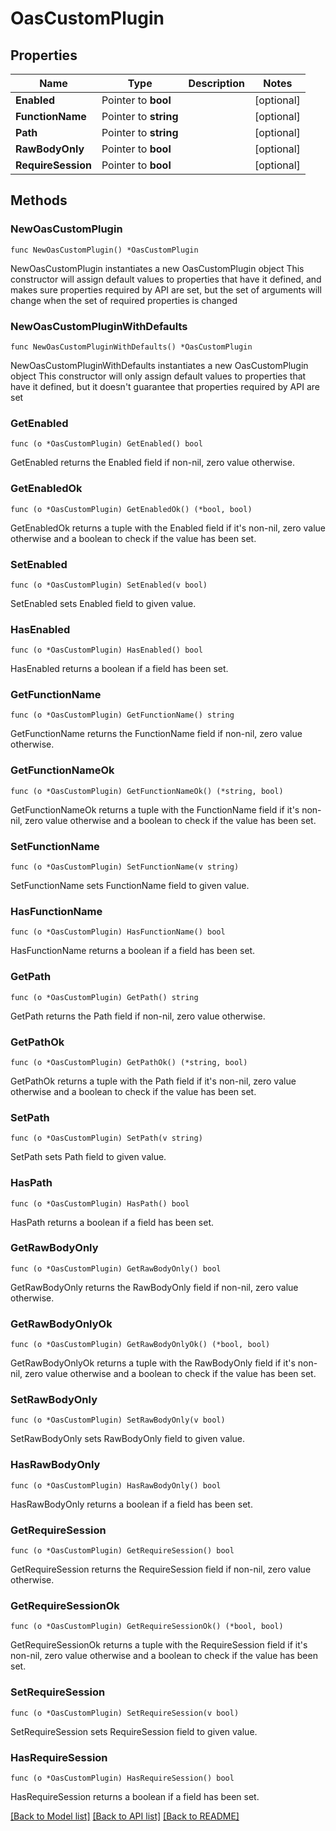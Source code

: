 # OasCustomPlugin

## Properties

Name | Type | Description | Notes
------------ | ------------- | ------------- | -------------
**Enabled** | Pointer to **bool** |  | [optional] 
**FunctionName** | Pointer to **string** |  | [optional] 
**Path** | Pointer to **string** |  | [optional] 
**RawBodyOnly** | Pointer to **bool** |  | [optional] 
**RequireSession** | Pointer to **bool** |  | [optional] 

## Methods

### NewOasCustomPlugin

`func NewOasCustomPlugin() *OasCustomPlugin`

NewOasCustomPlugin instantiates a new OasCustomPlugin object
This constructor will assign default values to properties that have it defined,
and makes sure properties required by API are set, but the set of arguments
will change when the set of required properties is changed

### NewOasCustomPluginWithDefaults

`func NewOasCustomPluginWithDefaults() *OasCustomPlugin`

NewOasCustomPluginWithDefaults instantiates a new OasCustomPlugin object
This constructor will only assign default values to properties that have it defined,
but it doesn't guarantee that properties required by API are set

### GetEnabled

`func (o *OasCustomPlugin) GetEnabled() bool`

GetEnabled returns the Enabled field if non-nil, zero value otherwise.

### GetEnabledOk

`func (o *OasCustomPlugin) GetEnabledOk() (*bool, bool)`

GetEnabledOk returns a tuple with the Enabled field if it's non-nil, zero value otherwise
and a boolean to check if the value has been set.

### SetEnabled

`func (o *OasCustomPlugin) SetEnabled(v bool)`

SetEnabled sets Enabled field to given value.

### HasEnabled

`func (o *OasCustomPlugin) HasEnabled() bool`

HasEnabled returns a boolean if a field has been set.

### GetFunctionName

`func (o *OasCustomPlugin) GetFunctionName() string`

GetFunctionName returns the FunctionName field if non-nil, zero value otherwise.

### GetFunctionNameOk

`func (o *OasCustomPlugin) GetFunctionNameOk() (*string, bool)`

GetFunctionNameOk returns a tuple with the FunctionName field if it's non-nil, zero value otherwise
and a boolean to check if the value has been set.

### SetFunctionName

`func (o *OasCustomPlugin) SetFunctionName(v string)`

SetFunctionName sets FunctionName field to given value.

### HasFunctionName

`func (o *OasCustomPlugin) HasFunctionName() bool`

HasFunctionName returns a boolean if a field has been set.

### GetPath

`func (o *OasCustomPlugin) GetPath() string`

GetPath returns the Path field if non-nil, zero value otherwise.

### GetPathOk

`func (o *OasCustomPlugin) GetPathOk() (*string, bool)`

GetPathOk returns a tuple with the Path field if it's non-nil, zero value otherwise
and a boolean to check if the value has been set.

### SetPath

`func (o *OasCustomPlugin) SetPath(v string)`

SetPath sets Path field to given value.

### HasPath

`func (o *OasCustomPlugin) HasPath() bool`

HasPath returns a boolean if a field has been set.

### GetRawBodyOnly

`func (o *OasCustomPlugin) GetRawBodyOnly() bool`

GetRawBodyOnly returns the RawBodyOnly field if non-nil, zero value otherwise.

### GetRawBodyOnlyOk

`func (o *OasCustomPlugin) GetRawBodyOnlyOk() (*bool, bool)`

GetRawBodyOnlyOk returns a tuple with the RawBodyOnly field if it's non-nil, zero value otherwise
and a boolean to check if the value has been set.

### SetRawBodyOnly

`func (o *OasCustomPlugin) SetRawBodyOnly(v bool)`

SetRawBodyOnly sets RawBodyOnly field to given value.

### HasRawBodyOnly

`func (o *OasCustomPlugin) HasRawBodyOnly() bool`

HasRawBodyOnly returns a boolean if a field has been set.

### GetRequireSession

`func (o *OasCustomPlugin) GetRequireSession() bool`

GetRequireSession returns the RequireSession field if non-nil, zero value otherwise.

### GetRequireSessionOk

`func (o *OasCustomPlugin) GetRequireSessionOk() (*bool, bool)`

GetRequireSessionOk returns a tuple with the RequireSession field if it's non-nil, zero value otherwise
and a boolean to check if the value has been set.

### SetRequireSession

`func (o *OasCustomPlugin) SetRequireSession(v bool)`

SetRequireSession sets RequireSession field to given value.

### HasRequireSession

`func (o *OasCustomPlugin) HasRequireSession() bool`

HasRequireSession returns a boolean if a field has been set.


[[Back to Model list]](../README.md#documentation-for-models) [[Back to API list]](../README.md#documentation-for-api-endpoints) [[Back to README]](../README.md)


